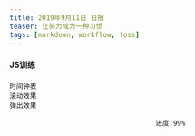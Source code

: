 ```yaml
---
title: 2019年9月11日 日报 
teaser: 让努力成为一种习惯
tags: [markdown, workflow, foss]
---
```


#### JS训练
  ```
时间钟表
滚动效果
弹出效果
  ```
								        进度:99%




